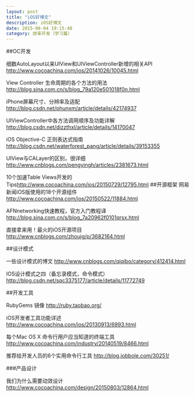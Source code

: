 ```yaml
---
layout: post
title: "iOS好博文"
description: iOS好博文
date: 2015-06-04 19:15:48
category: 效率开发（学习篇）
---
```

##OC开发

细数AutoLayout以来UIView和UIViewController新增的相关API <http://www.cocoachina.com/ios/20141026/10045.html>

View Controller 生命周期的各个方法的用法<http://blog.sina.com.cn/s/blog_79a120e501018f0n.html>

iPhone屏幕尺寸、分辨率及适配  <http://blog.csdn.net/phunxm/article/details/42174937>

UIViewController中各方法调用顺序及功能详解 <http://blog.csdn.net/dizzthxl/article/details/14170047>

iOS Objective-C 正则表达式指南 <http://blog.csdn.net/waterforest_pang/article/details/39153355>

UIView与CALayer的区别，很详细 <http://www.cnblogs.com/pengyingh/articles/2381673.html>

10个加速Table Views开发的Tips<http://www.cocoachina.com/ios/20150729/12795.html>
##开源框架
网易新闻iOS版使用的18个开源组件<http://www.cocoachina.com/ios/20150522/11884.html>

AFNnetworking快速教程，官方入门教程译 <http://blog.sina.com.cn/s/blog_7a20962f0101qrsx.html>

直接拿来用！最火的iOS开源项目<http://www.cnblogs.com/zhoujg/p/3682164.html>

##设计模式

一些设计模式的博文 <http://www.cnblogs.com/qiqibo/category/412414.html>

IOS设计模式之四（备忘录模式，命令模式） <http://blog.csdn.net/sqc3375177/article/details/11772749>

##开发工具

RubyGems 镜像 <http://ruby.taobao.org/>

iOS开发者工具功能详述 <http://www.cocoachina.com/ios/20130913/6993.html>

每个Mac OS X 命令行用户应当知道的终端工具 <http://www.cocoachina.com/industry/20140519/8466.html>

推荐给开发人员的6个实用命令行工具 <http://blog.jobbole.com/30251/>

###产品设计

我们为什么需要动效设计 <http://www.cocoachina.com/design/20150803/12864.html>





